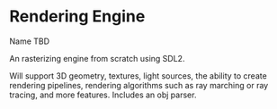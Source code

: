 # Rendering Engine

Name TBD

An rasterizing engine from scratch using SDL2.

Will support 3D geometry, textures, light sources, the ability to create rendering pipelines, rendering algorithms such as ray marching or ray tracing, and more features.
Includes an obj parser.